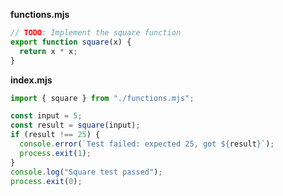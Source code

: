 **functions.mjs**

```javascript
// TODO: Implement the square function
export function square(x) {
  return x * x;
}
```

**index.mjs**

```javascript
import { square } from "./functions.mjs";

const input = 5;
const result = square(input);
if (result !== 25) {
  console.error(`Test failed: expected 25, got ${result}`);
  process.exit(1);
}
console.log("Square test passed");
process.exit(0);
```